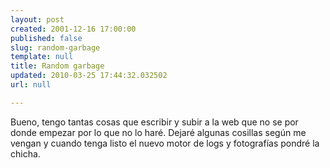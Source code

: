 ```yaml
---
layout: post
created: 2001-12-16 17:00:00
published: false
slug: random-garbage
template: null
title: Random garbage
updated: 2010-03-25 17:44:32.032502
url: null

---
```


Bueno, tengo tantas cosas que escribir y subir a la web que no se por donde empezar por lo que no lo haré. Dejaré algunas cosillas según me vengan y cuando tenga listo el nuevo motor de logs y fotografías pondré la chicha.




